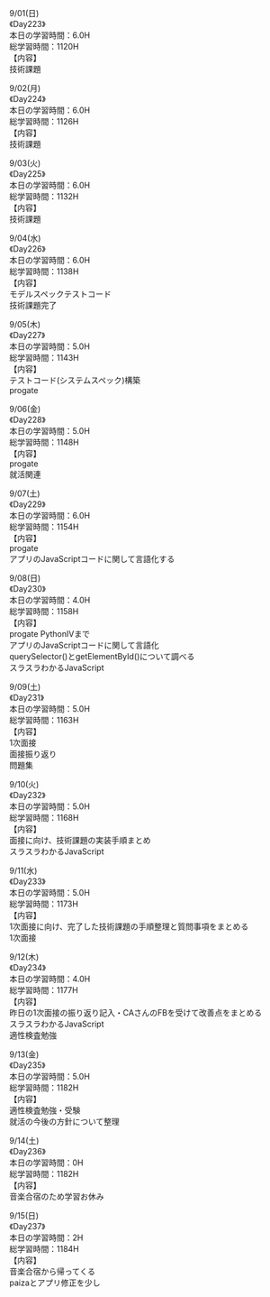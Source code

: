 9/01(日)<br>
《Day223》<br>
本日の学習時間：6.0H<br>
総学習時間：1120H<br>
【内容】<br>
技術課題<br>

9/02(月)<br>
《Day224》<br>
本日の学習時間：6.0H<br>
総学習時間：1126H<br>
【内容】<br>
技術課題<br>

9/03(火)<br>
《Day225》<br>
本日の学習時間：6.0H<br>
総学習時間：1132H<br>
【内容】<br>
技術課題<br>

9/04(水)<br>
《Day226》<br>
本日の学習時間：6.0H<br>
総学習時間：1138H<br>
【内容】<br>
モデルスペックテストコード<br>
技術課題完了<br>

9/05(木)<br>
《Day227》<br>
本日の学習時間：5.0H<br>
総学習時間：1143H<br>
【内容】<br>
テストコード(システムスペック)構築<br>
progate<br>

9/06(金)<br>
《Day228》<br>
本日の学習時間：5.0H<br>
総学習時間：1148H<br>
【内容】<br>
progate<br>
就活関連<br>

9/07(土)<br>
《Day229》<br>
本日の学習時間：6.0H<br>
総学習時間：1154H<br>
【内容】<br>
progate<br>
アプリのJavaScriptコードに関して言語化する<br>

9/08(日)<br>
《Day230》<br>
本日の学習時間：4.0H<br>
総学習時間：1158H<br>
【内容】<br>
progate PythonⅣまで<br>
アプリのJavaScriptコードに関して言語化<br>
querySelector()とgetElementById()について調べる<br>
スラスラわかるJavaScript<br>

9/09(土)<br>
《Day231》<br>
本日の学習時間：5.0H<br>
総学習時間：1163H<br>
【内容】<br>
1次面接<br>
面接振り返り<br>
問題集<br>

9/10(火)<br>
《Day232》<br>
本日の学習時間：5.0H<br>
総学習時間：1168H<br>
【内容】<br>
面接に向け、技術課題の実装手順まとめ<br>
スラスラわかるJavaScript<br>

9/11(水)<br>
《Day233》<br>
本日の学習時間：5.0H<br>
総学習時間：1173H<br>
【内容】<br>
1次面接に向け、完了した技術課題の手順整理と質問事項をまとめる<br>
1次面接<br>

9/12(木)<br>
《Day234》<br>
本日の学習時間：4.0H<br>
総学習時間：1177H<br>
【内容】<br>
昨日の1次面接の振り返り記入・CAさんのFBを受けて改善点をまとめる<br>
スラスラわかるJavaScript<br>
適性検査勉強<br>

9/13(金)<br>
《Day235》<br>
本日の学習時間：5.0H<br>
総学習時間：1182H<br>
【内容】<br>
適性検査勉強・受験<br>
就活の今後の方針について整理<br>

9/14(土)<br>
《Day236》<br>
本日の学習時間：0H<br>
総学習時間：1182H<br>
【内容】<br>
音楽合宿のため学習お休み<br>

9/15(日)<br>
《Day237》<br>
本日の学習時間：2H<br>
総学習時間：1184H<br>
【内容】<br>
音楽合宿から帰ってくる<br>
paizaとアプリ修正を少し<br>


